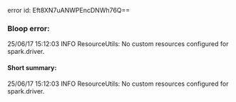 error id: Eft8XN7uANWPEncDNWh76Q==
### Bloop error:

25/06/17 15:12:03 INFO ResourceUtils: No custom resources configured for spark.driver.
#### Short summary: 

25/06/17 15:12:03 INFO ResourceUtils: No custom resources configured for spark.driver.